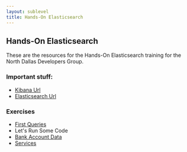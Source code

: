 ```yaml
---
layout: sublevel
title: Hands-On Elasticsearch
---
```


## Hands-On Elasticsearch

These are the resources for the Hands-On Elasticsearch training for the North Dallas Developers Group.

### Important stuff:

* [Kibana Url](https://search-nddg-elasticsearch-fun-tofdyfevowxw3uvg6jyaml5brq.us-west-2.es.amazonaws.com/_plugin/kibana/app/kibana#/home?_g=())
* [Elasticsearch Url](https://search-nddg-elasticsearch-fun-tofdyfevowxw3uvg6jyaml5brq.us-west-2.es.amazonaws.com/)

### Exercises

* [First Queries](first-queries)
* Let's Run Some Code
* [Bank Account Data](banks)
* [Services](services)

